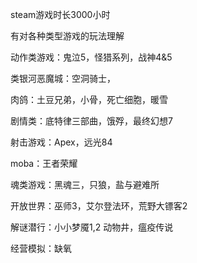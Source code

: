 steam游戏时长3000小时

有对各种类型游戏的玩法理解

动作类游戏：鬼泣5，怪猎系列，战神4&5

类银河恶魔城：空洞骑士，

肉鸽：土豆兄弟，小骨，死亡细胞，暖雪

剧情类：底特律三部曲，饿殍，最终幻想7

射击游戏：Apex，远光84

moba：王者荣耀

魂类游戏：黑魂三，只狼，盐与避难所

开放世界：巫师3，艾尔登法环，荒野大镖客2

解谜潜行：小小梦魇1,2   动物井，瘟疫传说

经营模拟：缺氧